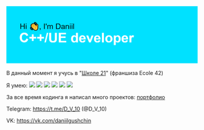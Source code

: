 <img src ="/header.png">

В данный момент я учусь в "<a href = "https://21-school.ru">Школе 21</a>" (франшиза Ecole 42)

Я умею:
![](https://img.shields.io/badge/C++-OOP-9cf)
![](https://img.shields.io/badge/Git-General-9D9D9D)
![](https://img.shields.io/badge/English-Intermediate-FF2D00)
![](https://img.shields.io/badge/UE-C++-BDBF00)
![](https://img.shields.io/badge/UE-Sound-BDBF00)
![](https://img.shields.io/badge/UE-Materials-BDBF00)


За все время кодинга я написал много проектов: <a href = "https://github.com/Divishka/school21_projects">портфолио</a>

<!--<a href="https://github.com/Divishka/school21_projects">
  <img align="center" style="margin:1rem 0.5rem" src="https://github-readme-stats.vercel.app/api/pin/?username=Divishka&repo=projects&title_color=ffffff&text_color=c9cacc&icon_color=4AB197&bg_color=1A2B34" />
</a>-->
Telegram: https://t.me/D_V_10 (@D_V_10)

VK: https://vk.com/daniilgushchin
